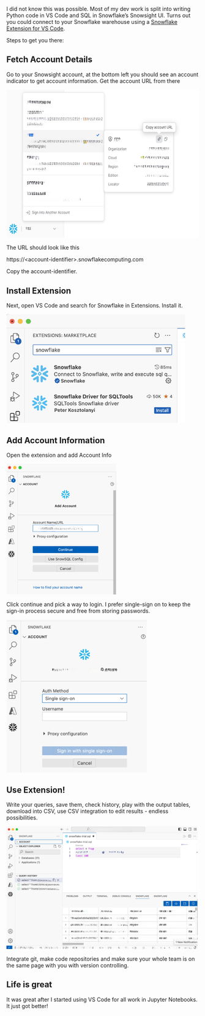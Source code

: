 I did not know this was possible. Most of my dev work is split into writing Python code in VS Code and SQL in Snowflake’s Snowsight UI. Turns out you could connect to your Snowflake warehouse using a [<u>Snowflake Extension for VS Code</u>](https://docs.snowflake.com/en/user-guide/vscode-ext).

Steps to get you there:

## Fetch Account Details

Go to your Snowsight account, at the bottom left you should see an account indicator to get account information. Get the account URL from there

<img src="/images/2024-01-09-snowflake-vs-code-extension/image1.png" style="width:6.5in;height:4.02778in" />

The URL should look like this

<span class="mark">https://\<account-identifier\>.snowflakecomputing.com</span>

<span class="mark">Copy the account-identifier.</span>

## Install Extension

<span class="mark">Next, open VS Code and search for Snowflake in Extensions. Install it.</span>

<img src="/images/2024-01-09-snowflake-vs-code-extension/image5.png" style="width:4.85938in;height:2.95923in" />

## Add Account Information

<span class="mark">Open the extension and add Account Info</span>

<img src="/images/2024-01-09-snowflake-vs-code-extension/image2.png" style="width:2.99015in;height:3.54688in" />

<span class="mark">Click continue and pick a way to login. I prefer single-sign on to keep the sign-in process secure and free from storing passwords.</span>

<img src="/images/2024-01-09-snowflake-vs-code-extension/image3.png" style="width:3.81917in;height:4.16146in" />

## Use Extension!

<span class="mark">Write your queries, save them, check history, play with the output tables, download into CSV, use CSV integration to edit results - endless possibilities.</span>

<img src="/images/2024-01-09-snowflake-vs-code-extension/image4.png" style="width:5.21354in;height:3.33366in" />

<span class="mark">Integrate git, make code repositories and make sure your whole team is on the same page with you with version controlling.</span>

## Life is great

<span class="mark">It was great after I started using VS Code for all work in Jupyter Notebooks. It just got better!</span>
